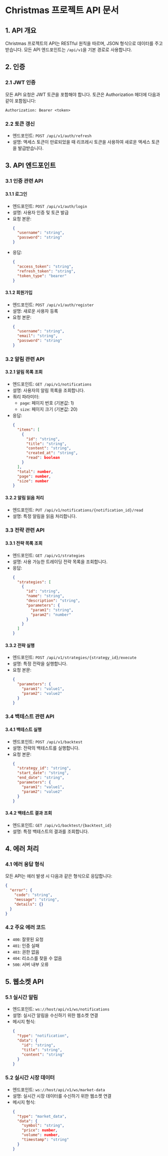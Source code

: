 # Christmas 프로젝트 API 문서

## 1. API 개요

Christmas 프로젝트의 API는 RESTful 원칙을 따르며, JSON 형식으로 데이터를 주고받습니다. 모든 API 엔드포인트는 `/api/v1`을 기본 경로로 사용합니다.

## 2. 인증

### 2.1 JWT 인증
모든 API 요청은 JWT 토큰을 포함해야 합니다. 토큰은 Authorization 헤더에 다음과 같이 포함됩니다:
```
Authorization: Bearer <token>
```

### 2.2 토큰 갱신
- 엔드포인트: `POST /api/v1/auth/refresh`
- 설명: 액세스 토큰이 만료되었을 때 리프레시 토큰을 사용하여 새로운 액세스 토큰을 발급받습니다.

## 3. API 엔드포인트

### 3.1 인증 관련 API

#### 3.1.1 로그인
- 엔드포인트: `POST /api/v1/auth/login`
- 설명: 사용자 인증 및 토큰 발급
- 요청 본문:
  ```json
  {
    "username": "string",
    "password": "string"
  }
  ```
- 응답:
  ```json
  {
    "access_token": "string",
    "refresh_token": "string",
    "token_type": "bearer"
  }
  ```

#### 3.1.2 회원가입
- 엔드포인트: `POST /api/v1/auth/register`
- 설명: 새로운 사용자 등록
- 요청 본문:
  ```json
  {
    "username": "string",
    "email": "string",
    "password": "string"
  }
  ```

### 3.2 알림 관련 API

#### 3.2.1 알림 목록 조회
- 엔드포인트: `GET /api/v1/notifications`
- 설명: 사용자의 알림 목록을 조회합니다.
- 쿼리 파라미터:
  - `page`: 페이지 번호 (기본값: 1)
  - `size`: 페이지 크기 (기본값: 20)
- 응답:
  ```json
  {
    "items": [
      {
        "id": "string",
        "title": "string",
        "content": "string",
        "created_at": "string",
        "read": boolean
      }
    ],
    "total": number,
    "page": number,
    "size": number
  }
  ```

#### 3.2.2 알림 읽음 처리
- 엔드포인트: `PUT /api/v1/notifications/{notification_id}/read`
- 설명: 특정 알림을 읽음 처리합니다.

### 3.3 전략 관련 API

#### 3.3.1 전략 목록 조회
- 엔드포인트: `GET /api/v1/strategies`
- 설명: 사용 가능한 트레이딩 전략 목록을 조회합니다.
- 응답:
  ```json
  {
    "strategies": [
      {
        "id": "string",
        "name": "string",
        "description": "string",
        "parameters": {
          "param1": "string",
          "param2": "number"
        }
      }
    ]
  }
  ```

#### 3.3.2 전략 실행
- 엔드포인트: `POST /api/v1/strategies/{strategy_id}/execute`
- 설명: 특정 전략을 실행합니다.
- 요청 본문:
  ```json
  {
    "parameters": {
      "param1": "value1",
      "param2": "value2"
    }
  }
  ```

### 3.4 백테스트 관련 API

#### 3.4.1 백테스트 실행
- 엔드포인트: `POST /api/v1/backtest`
- 설명: 전략의 백테스트를 실행합니다.
- 요청 본문:
  ```json
  {
    "strategy_id": "string",
    "start_date": "string",
    "end_date": "string",
    "parameters": {
      "param1": "value1",
      "param2": "value2"
    }
  }
  ```

#### 3.4.2 백테스트 결과 조회
- 엔드포인트: `GET /api/v1/backtest/{backtest_id}`
- 설명: 특정 백테스트의 결과를 조회합니다.

## 4. 에러 처리

### 4.1 에러 응답 형식
모든 API는 에러 발생 시 다음과 같은 형식으로 응답합니다:
```json
{
  "error": {
    "code": "string",
    "message": "string",
    "details": {}
  }
}
```

### 4.2 주요 에러 코드
- `400`: 잘못된 요청
- `401`: 인증 실패
- `403`: 권한 없음
- `404`: 리소스를 찾을 수 없음
- `500`: 서버 내부 오류

## 5. 웹소켓 API

### 5.1 실시간 알림
- 엔드포인트: `ws://host/api/v1/ws/notifications`
- 설명: 실시간 알림을 수신하기 위한 웹소켓 연결
- 메시지 형식:
  ```json
  {
    "type": "notification",
    "data": {
      "id": "string",
      "title": "string",
      "content": "string"
    }
  }
  ```

### 5.2 실시간 시장 데이터
- 엔드포인트: `ws://host/api/v1/ws/market-data`
- 설명: 실시간 시장 데이터를 수신하기 위한 웹소켓 연결
- 메시지 형식:
  ```json
  {
    "type": "market_data",
    "data": {
      "symbol": "string",
      "price": number,
      "volume": number,
      "timestamp": "string"
    }
  }
  ``` 
